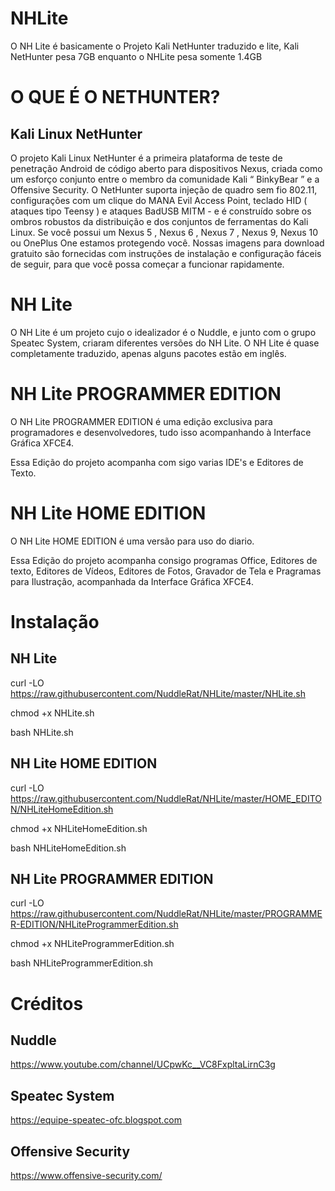 # NHLite
O NH Lite é basicamente o Projeto Kali NetHunter traduzido e lite, Kali NetHunter pesa 7GB enquanto o NHLite pesa somente 1.4GB


# O QUE É O NETHUNTER?

## Kali Linux NetHunter
O projeto Kali Linux NetHunter é a primeira plataforma de teste de penetração Android de código aberto para dispositivos Nexus, criada como um esforço conjunto entre o membro da comunidade Kali “ BinkyBear ” e a Offensive Security. O NetHunter suporta injeção de quadro sem fio 802.11, configurações com um clique do MANA Evil Access Point, teclado HID ( ataques tipo Teensy ) e ataques BadUSB MITM - e é construído sobre os ombros robustos da distribuição e dos conjuntos de ferramentas do Kali Linux. Se você possui um Nexus 5 ,  Nexus 6 ,  Nexus 7 ,  Nexus 9,  Nexus 10  ou OnePlus One estamos protegendo você. Nossas imagens para download gratuito são fornecidas com instruções de instalação e configuração fáceis de seguir, para que você possa começar a funcionar rapidamente.

# NH Lite
O NH Lite é um projeto cujo o idealizador é o Nuddle, e junto com o grupo Speatec System, criaram diferentes versões do NH Lite.
O NH Lite é quase completamente traduzido, apenas alguns pacotes estão em inglês.

# NH Lite PROGRAMMER EDITION
O NH Lite PROGRAMMER EDITION é uma edição exclusiva para programadores e desenvolvedores, tudo isso acompanhando à Interface Gráfica XFCE4.

Essa Edição do projeto acompanha com sigo varias IDE's e Editores de Texto.

# NH Lite HOME EDITION
O NH Lite HOME EDITION é uma versão para uso do diario.

Essa Edição do projeto acompanha consigo programas Office, Editores de texto, Editores de Vídeos, Editores de Fotos, Gravador de Tela e Pragramas para Ilustração, acompanhada da Interface Gráfica XFCE4.

# Instalação

## NH Lite

curl -LO https://raw.githubusercontent.com/NuddleRat/NHLite/master/NHLite.sh

chmod +x NHLite.sh

bash NHLite.sh

## NH Lite HOME EDITION

curl -LO https://raw.githubusercontent.com/NuddleRat/NHLite/master/HOME_EDITON/NHLiteHomeEdition.sh

chmod +x NHLiteHomeEdition.sh

bash NHLiteHomeEdition.sh

## NH Lite PROGRAMMER EDITION

curl -LO https://raw.githubusercontent.com/NuddleRat/NHLite/master/PROGRAMMER-EDITION/NHLiteProgrammerEdition.sh

chmod +x NHLiteProgrammerEdition.sh

bash NHLiteProgrammerEdition.sh

# Créditos

## Nuddle
https://www.youtube.com/channel/UCpwKc__VC8FxpltaLirnC3g

## Speatec System
https://equipe-speatec-ofc.blogspot.com

## Offensive Security
https://www.offensive-security.com/
